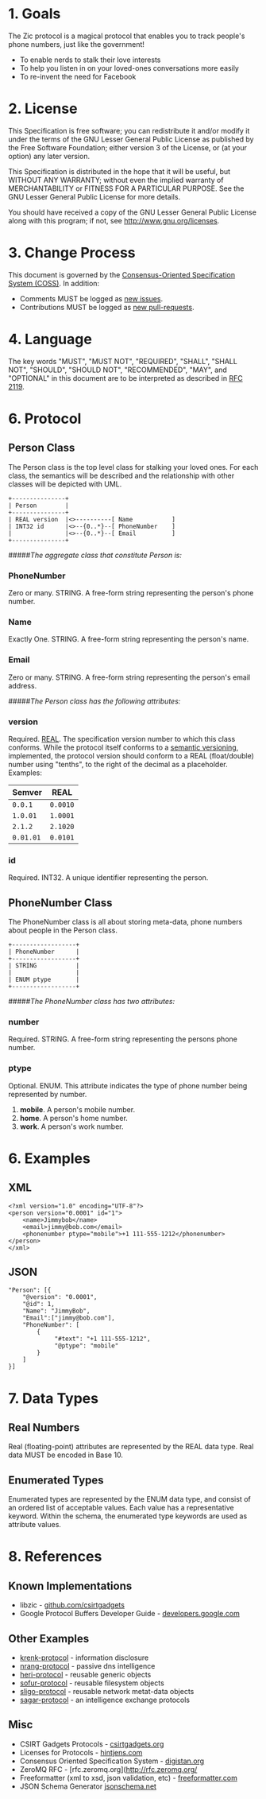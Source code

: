 # 1. Goals

The Zic protocol is a magical protocol that enables you to track people's phone numbers, just like the government!

* To enable nerds to stalk their love interests
* To help you listen in on your loved-ones conversations more easily
* To re-invent the need for Facebook

# 2. License

This Specification is free software; you can redistribute it and/or modify it under the terms of the GNU Lesser General Public License as published by the Free Software Foundation; either version 3 of the License, or (at your option) any later version.

This Specification is distributed in the hope that it will be useful, but WITHOUT ANY WARRANTY; without even the implied warranty of MERCHANTABILITY or FITNESS FOR A PARTICULAR PURPOSE. See the GNU Lesser General Public License for more details.

You should have received a copy of the GNU Lesser General Public License along with this program; if not, see <http://www.gnu.org/licenses>.

# 3. Change Process

This document is governed by the [Consensus-Oriented Specification System (COSS)](http://www.digistan.org/spec:1/COSS). In addition:

* Comments MUST be logged as [new issues](https://github.com/blog/411-github-issue-tracker).
* Contributions MUST be logged as [new pull-requests](https://help.github.com/articles/creating-a-pull-request).

# 4. Language

The key words "MUST", "MUST NOT", "REQUIRED", "SHALL", "SHALL NOT", "SHOULD", "SHOULD NOT", "RECOMMENDED", "MAY", and "OPTIONAL" in this document are to be interpreted as described in [RFC 2119](http://www.ietf.org/rfc/rfc2119.txt).

# 6. Protocol
## Person Class
The Person class is the top level class for stalking your loved ones. For each class, the semantics will be described and the relationship with other classes will be depicted with UML. 

```
+---------------+
| Person        |
+---------------+
| REAL version  |<>----------[ Name           ]
| INT32 id      |<>--{0..*}--[ PhoneNumber    ]
|               |<>--{0..*}--[ Email          ]
+---------------+
```

#####*The aggregate class that constitute Person is:*

### PhoneNumber
Zero or many. STRING. A free-form string representing the person's phone number.

### Name
Exactly One. STRING. A free-form string representing the person's name.

### Email
Zero or many. STRING. A free-form string representing the person's email address.

#####*The Person class has the following attributes:*

### version
Required. [REAL](#real-numbers). The specification version number to which this class conforms. While the protocol itself conforms to a [semantic versioning](http://semver.org/), implemented, the protocol version should conform to a REAL (float/double) number using "tenths", to the right of the decimal as a placeholder. Examples:

Semver | REAL
-------|-------
```0.0.1```  | ```0.0010```
```1.0.01``` | ```1.0001```
```2.1.2```  | ```2.1020```
```0.01.01```| ```0.0101```

### id
Required. INT32. A unique identifier representing the person.

## PhoneNumber Class
The PhoneNumber class is all about storing meta-data, phone numbers about people in the Person class.

```
+------------------+
| PhoneNumber      |
+------------------+
| STRING           |
|                  |
| ENUM ptype       |
+------------------+
```

#####*The PhoneNumber class has two attributes:*

### number
Required. STRING. A free-form string representing the persons phone number.

### ptype
Optional. ENUM. This attribute indicates the type of phone number being represented by number.

1. **mobile**. A person's mobile number.
2. **home**. A person's home number.
3. **work**. A person's work number.

# 6. Examples
## XML

```
<?xml version="1.0" encoding="UTF-8"?>
<person version="0.0001" id="1">
    <name>Jimmybob</name>
    <email>jimmy@bob.com</email>
    <phonenumber ptype="mobile">+1 111-555-1212</phonenumber>
</person>
</xml>
```
## JSON

```
"Person": [{
    "@version": "0.0001",
    "@id": 1,
    "Name": "JimmyBob",
    "Email":["jimmy@bob.com"],
    "PhoneNumber": [
        {
             "#text": "+1 111-555-1212",
             "@ptype": "mobile"
        }
    ]
}]
```

# 7. Data Types
## Real Numbers

Real (floating-point) attributes are represented by the REAL data type. Real data MUST be encoded in Base 10.

## Enumerated Types

Enumerated types are represented by the ENUM data type, and consist of an ordered list of acceptable values.  Each value has a representative keyword.  Within the schema, the enumerated type keywords are used as attribute values.

# 8. References
## Known Implementations

* libzic - [github.com/csirtgadgets](https://github.com/csirtgadgets/libzic)
* Google Protocol Buffers Developer Guide - [developers.google.com](https://developers.google.com/protocol-buffers/docs/overview)

## Other Examples
* [krenk-protocol](https://github.com/csirtgadgets/krenk-protocol) - information disclosure
* [nrang-protocol](https://github.com/csirtgadgets/krenk-protocol) - passive dns intelligence
* [heri-protocol](https://github.com/csirtgadgets/krenk-protocol) - reusable generic objects
* [sofur-protocol](https://github.com/csirtgadgets/krenk-protocol) - reusable filesystem objects
* [sligo-protocol](https://github.com/csirtgadgets/krenk-protocol) - reusable network metat-data objects
* [sagar-protocol](https://github.com/csirtgadgets/krenk-protocol) - an intelligence exchange protocols


## Misc
* CSIRT Gadgets Protocols - [csirtgadgets.org](http://csirtgadgets.org/rfc)
* Licenses for Protocols - [hintjens.com](http://hintjens.com/blog:41)
* Consensus Oriented Specification System - [digistan.org](http://www.digistan.org/)
* ZeroMQ RFC - [rfc.zeromq.org](http://rfc.zeromq.org/
* Freeformatter (xml to xsd, json validation, etc) - [freeformatter.com](http://www.freeformatter.com/)
* JSON Schema Generator [jsonschema.net](http://www.jsonschema.net/)
